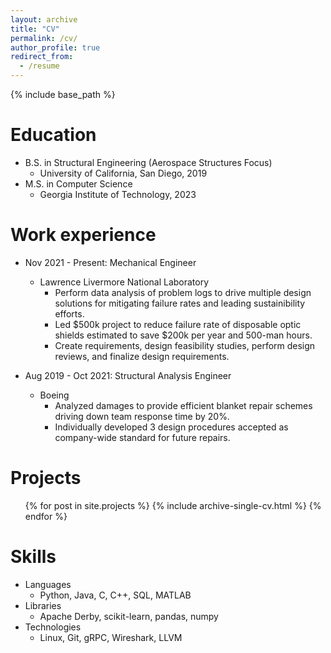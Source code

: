 ```yaml
---
layout: archive
title: "CV"
permalink: /cv/
author_profile: true
redirect_from:
  - /resume
---
```


{% include base_path %}

Education
======
* B.S. in Structural Engineering (Aerospace Structures Focus)
    * University of California, San Diego, 2019
* M.S. in Computer Science
    * Georgia Institute of Technology, 2023

Work experience
======

* Nov 2021 - Present: Mechanical Engineer
  * Lawrence Livermore National Laboratory
    * Perform data analysis of problem logs to drive multiple design solutions for mitigating failure rates and leading sustainibility efforts.
    * Led $500k project to reduce failure rate of disposable optic shields estimated to save $200k per year and 500-man hours.
    * Create requirements, design feasibility studies, perform design reviews, and finalize design requirements.

* Aug 2019 - Oct 2021: Structural Analysis Engineer
  * Boeing
    * Analyzed damages to provide efficient blanket repair schemes driving down team response time by 20%.
    * Individually developed 3 design procedures accepted as company-wide standard for future repairs.

Projects
======
  <ul>{% for post in site.projects %}
  {% include archive-single-cv.html %}
  {% endfor %}</ul>

Skills
======
* Languages
  * Python, Java, C, C++, SQL, MATLAB
* Libraries
  * Apache Derby, scikit-learn, pandas, numpy
* Technologies
  * Linux, Git, gRPC, Wireshark, LLVM